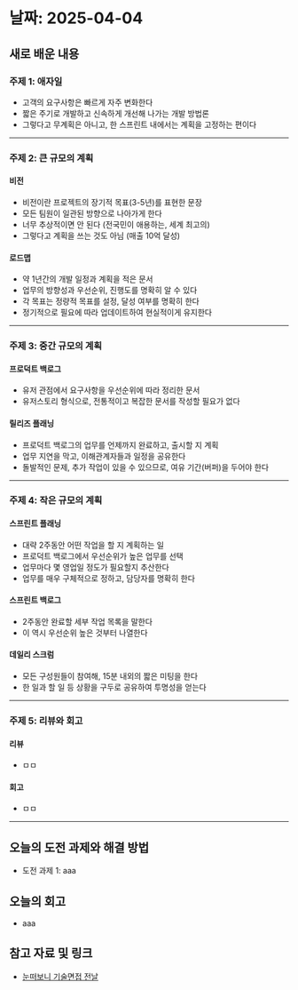 # 날짜: 2025-04-04

## 새로 배운 내용
### 주제 1: 애자일
- 고객의 요구사항은 빠르게 자주 변화한다
- 짧은 주기로 개발하고 신속하게 개선해 나가는 개발 방법론
- 그렇다고 무계획은 아니고, 한 스프린트 내에서는 계획을 고정하는 편이다

---

### 주제 2: 큰 규모의 계획
#### 비전
- 비전이란 프로젝트의 장기적 목표(3-5년)를 표현한 문장
- 모든 팀원이 일관된 방향으로 나아가게 한다
- 너무 추상적이면 안 된다 (전국민이 애용하는, 세계 최고의)
- 그렇다고 계획을 쓰는 것도 아님 (매출 10억 달성)

#### 로드맵
- 약 1년간의 개발 일정과 계획을 적은 문서
- 업무의 방향성과 우선순위, 진행도를 명확히 알 수 있다
- 각 목표는 정량적 목표를 설정, 달성 여부를 명확히 한다
- 정기적으로 필요에 따라 업데이트하여 현실적이게 유지한다

---

### 주제 3: 중간 규모의 계획
#### 프로덕트 백로그
- 유저 관점에서 요구사항을 우선순위에 따라 정리한 문서
- 유저스토리 형식으로, 전통적이고 복잡한 문서를 작성할 필요가 없다

#### 릴리즈 플래닝
- 프로덕트 백로그의 업무를 언제까지 완료하고, 출시할 지 계획
- 업무 지연을 막고, 이해관계자들과 일정을 공유한다
- 돌발적인 문제, 추가 작업이 있을 수 있으므로, 여유 기간(버퍼)을 두어야 한다

---

### 주제 4: 작은 규모의 계획
#### 스프린트 플래닝
- 대략 2주동안 어떤 작업을 할 지 계획하는 일
- 프로덕트 백로그에서 우선순위가 높은 업무를 선택
- 업무마다 몇 영업일 정도가 필요할지 추산한다
- 업무를 매우 구체적으로 정하고, 담당자를 명확히 한다

#### 스프린트 백로그
- 2주동안 완료할 세부 작업 목록을 말한다
- 이 역시 우선순위 높은 것부터 나열한다

#### 데일리 스크럼
- 모든 구성원들이 참여해, 15분 내외의 짧은 미팅을 한다
- 한 일과 할 일 등 상황을 구두로 공유하여 투명성을 얻는다

---

### 주제 5: 리뷰와 회고
#### 리뷰
- ㅁㅁ

#### 회고
- ㅁㅁ

---

## 오늘의 도전 과제와 해결 방법
- 도전 과제 1: aaa

## 오늘의 회고
- aaa
  
## 참고 자료 및 링크
- [눈떠보니 기술면접 전날](https://ridibooks.com/books/2773000080)
